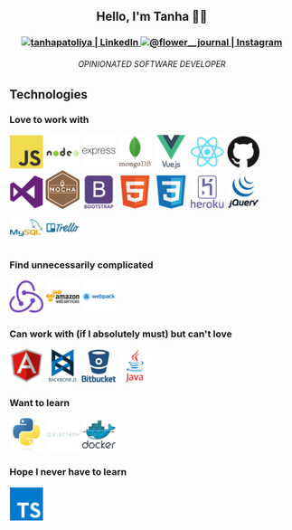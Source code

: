 <h2 align="center">Hello, I'm Tanha 👋🏽 </h2>
<h3 align="center">
  <a href="https://www.linkedin.com/in/tanhapatoliya/" >
    <img  alt="tanhapatoliya | LinkedIn" width="22px" src="https://cdn.jsdelivr.net/npm/simple-icons@v3/icons/linkedin.svg" />
  </a>
  <a href="https://www.instagram.com/flower__journal/" >
    <img  alt="@flower__journal | Instagram" width="22px" src="https://cdn.jsdelivr.net/npm/simple-icons@v3/icons/instagram.svg" />
  </a>
</h3>

<h6 align="center">OPINIONATED SOFTWARE DEVELOPER</h6>
<h2>Technologies</h2>
<h3>Love to work with</h3>
<p>
  <img width="60px" src="https://github.com/tanha-p/tanha-p/blob/main/img/icons/javascript-original.svg"   />
  <img width="60px" src="https://github.com/tanha-p/tanha-p/blob/main/img/icons/nodejs-original-wordmark.svg"  />
  <img width="60px" src="https://github.com/tanha-p/tanha-p/blob/main/img/icons/express-original-wordmark.svg" />
  <img width="60px" src="https://github.com/tanha-p/tanha-p/blob/main/img/icons/mongodb-original-wordmark.svg" />
  <img width="60px" src="https://github.com/tanha-p/tanha-p/blob/main/img/icons/vuejs-original-wordmark.svg" />
  <img width="60px" src="https://github.com/tanha-p/tanha-p/blob/main/img/icons/react-original.svg" />
  <img width="60px" src="https://github.com/tanha-p/tanha-p/blob/main/img/icons/github-original.svg" />
  <img width="60px" src="https://github.com/tanha-p/tanha-p/blob/main/img/icons/visualstudio-plain.svg" />
  <img width="60px" src="https://github.com/tanha-p/tanha-p/blob/main/img/icons/mocha-plain.svg" />
  <img width="60px" src="https://github.com/tanha-p/tanha-p/blob/main/img/icons/bootstrap-plain-wordmark.svg" />
  <img width="60px" src="https://github.com/tanha-p/tanha-p/blob/main/img/icons/html5-original.svg" />
  <img width="60px" src="https://github.com/tanha-p/tanha-p/blob/main/img/icons/css3-original.svg" />
  <img width="60px" src="https://github.com/tanha-p/tanha-p/blob/main/img/icons/heroku-original-wordmark.svg" />
  <img width="60px" src="https://github.com/tanha-p/tanha-p/blob/main/img/icons/jquery-original-wordmark.svg" />
  <img width="60px" src="https://github.com/tanha-p/tanha-p/blob/main/img/icons/mysql-original-wordmark.svg" />
  <img width="60px" src="https://github.com/tanha-p/tanha-p/blob/main/img/icons/trello-plain-wordmark.svg" />
</p>

<h3>Find unnecessarily complicated</h3>
<p>
  <img width="60px" src="https://github.com/tanha-p/tanha-p/blob/main/img/icons/redux-original.svg" />
  <img width="60px" src="https://github.com/tanha-p/tanha-p/blob/main/img/icons/amazonwebservices-original-wordmark.svg" />
  <img width="60px" src="https://github.com/tanha-p/tanha-p/blob/main/img/icons/webpack-original-wordmark.svg" />
</p>

<h3>Can work with (if I absolutely must) but can't love</h3>
<p>
  <img width="60px" src="https://github.com/tanha-p/tanha-p/blob/main/img/icons/angularjs-original.svg" />
  <img width="60px" src="https://github.com/tanha-p/tanha-p/blob/main/img/icons/backbonejs-original-wordmark.svg" />
  <img width="60px" src="https://github.com/tanha-p/tanha-p/blob/main/img/icons/bitbucket-original-wordmark.svg" />
  <img width="60px" src="https://github.com/tanha-p/tanha-p/blob/main/img/icons/java-original-wordmark.svg" />
</p>

<h3>Want to learn</h3>
<p>
  <img width="60px" src="https://github.com/tanha-p/tanha-p/blob/main/img/icons/python-original.svg" />
  <img width="60px" src="https://github.com/tanha-p/tanha-p/blob/main/img/icons/electron-original-wordmark.svg" />
  <img width="60px" src="https://github.com/tanha-p/tanha-p/blob/main/img/icons/docker-original-wordmark.svg" />
</p>

<h3>Hope I never have to learn</h3>
<p>
  <img width="60px" src="https://github.com/tanha-p/tanha-p/blob/main/img/icons/typescript-original.svg" />
</p>

<!--
**tanha-p/tanha-p** is a ✨ _special_ ✨ repository because its `README.md` (this file) appears on your GitHub profile.

Here are some ideas to get you started:

- 🔭 I’m currently working on ...
- 🌱 I’m currently learning ...
- 👯 I’m looking to collaborate on ...
- 🤔 I’m looking for help with ...
- 💬 Ask me about ...
- 📫 How to reach me: ...
- 😄 Pronouns: ...
- ⚡ Fun fact: ...



Started coding at age ... 11
First program written ... Move a turtle(pointer) 40 steps -> Turn Right 90 deg -> Move 40 steps
First programming language ... LOGO
Programming Evolution ... LOGO -> Wordstar -> Assembly -> C -> Java -> Javascript -> Rest of the bunch
One trait every developer should have ... Sense of Humor
If I wasn't a developer ... I'd be a farmer
Tabs or spaces ... Tabs


-->
